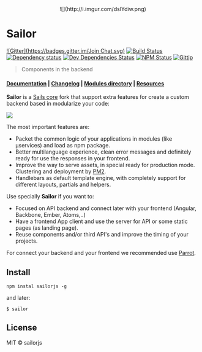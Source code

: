<center>![](http://i.imgur.com/dslYdiw.png)</center>

# Sailor
[![Gitter](https://badges.gitter.im/Join Chat.svg)](https://gitter.im/sailorjs/sailorjs?utm_source=badge&utm_medium=badge&utm_campaign=pr-badge&utm_content=badge)
[![Build Status](http://img.shields.io/travis/sailorjs/sails/master.svg?style=flat)](https://travis-ci.org/sailorjs/sails)
[![Dependency status](http://img.shields.io/david/sailorjs/sailorjs.svg?style=flat)](https://david-dm.org/sailorjs/sailorjs)
[![Dev Dependencies Status](http://img.shields.io/david/dev/sailorjs/sailorjs.svg?style=flat)](https://david-dm.org/sailorjs/sailorjs#info=devDependencies)
[![NPM Status](http://img.shields.io/npm/dm/sailorjs.svg?style=flat)](https://www.npmjs.org/package/sailorjs)
[![Gittip](http://img.shields.io/gittip/Kikobeats.svg?style=flat)](https://www.gittip.com/Kikobeats/)

> Components in the backend

#### [Documentation](https://github.com/sailorjs/sailor-docs) **|** [Changelog](https://github.com/sailorjs/sailorjs/blob/master/CHANGELOG.md) **|** [Modules directory](https://github.com/sailorjs/sailor-docs/blob/master/en/4_annexes/modules_directory.md) **|** [Resources](https://github.com/sailorjs/sailor-docs/blob/master/en/4_annexes/resources.md)

**Sailor** is a [Sails core](https://github.com/balderdashy/sails) fork that support extra features for create a custom backend based in modularize your code:

![](http://i.imgur.com/6AeMpYc.png)

The most important features are:

+ Packet the common logic of your applications in modules (like μservices) and load as npm package.
+ Better multilanguage experience, clean error messages and definitely ready for use the responses in your frontend.
+ Improve the way to serve assets, in special ready for production mode. Clustering and deployment by [PM2](https://github.com/Unitech/PM2).
+ Handlebars as default template engine, with completely support for different layouts, partials and helpers.

Use specially **Sailor** if you want to:

+ Focused on API backend and connect later with your frontend (Angular, Backbone, Ember, Atoms,..)
+ Have a frontend App client and use the server for API or some static pages (as landing page).
+ Reuse components and/or third API's and improve the timing of your projects.

For connect your backend and your frontend we recommended use [Parrot](https://github.com/sailorjs/parrotjs).


## Install

```
npm instal sailorjs -g
```

and later:

```
$ sailor
```

## License

MIT © sailorjs

